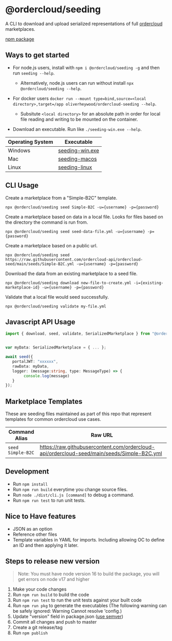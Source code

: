 # @ordercloud/seeding
A CLI to download and upload serialized representations of full [ordercloud](https://ordercloud.io/) marketplaces. 

[npm package](https://www.npmjs.com/package/@ordercloud/seeding)

## Ways to get started

- For node.js users, install with `npm i @ordercloud/seeding -g` and then run `seeding --help`.
    - Alternatively, node.js users can run without install `npx @ordercloud/seeding --help`.

- For docker users `docker run --mount type=bind,source=<local directory>,target=/app oliverheywood/ordercloud-seeding --help`.
    - Subsitute `<local directory>` for an absolute path in order for local file reading and writing to be mounted on the container. 

- Download an executable. Run like `./seeding-win.exe --help`.

| Operating System | Executable |
| --- | --- |                                
| Windows | [seeding-win.exe](https://raw.githubusercontent.com/ordercloud-api/ordercloud-seed/main/exe/seeding-win.exe) |
| Mac | [seeding-macos](https://raw.githubusercontent.com/ordercloud-api/ordercloud-seed/main/exe/seeding-macos)  |
| Linux | [seeding-linux](https://raw.githubusercontent.com/ordercloud-api/ordercloud-seed/main/exe/seeding-linux) |


## CLI Usage 

Create a marketplace from a "Simple-B2C" template.
```
npx @ordercloud/seeding seed Simple-B2C -u={username} -p={password}
```

Create a marketplace based on data in a local file. Looks for files based on the directory the command is run from.
```
npx @ordercloud/seeding seed seed-data-file.yml -u={username} -p={password}
```

Create a marketplace based on a public url.
```
npx @ordercloud/seeding seed https://raw.githubusercontent.com/ordercloud-api/ordercloud-seed/main/seeds/Simple-B2C.yml -u={username} -p={password}
```

Download the data from an existing marketplace to a seed file.
```
npx @ordercloud/seeding download new-file-to-create.yml -i={existing-marketplace-id} -u={username} -p={password}
```

Validate that a local file would seed successfully. 
```
npx @ordercloud/seeding validate my-file.yml
``` 

## Javascript API Usage
 
 ```typescript
import { download, seed, validate, SerializedMarketplace } from "@ordercloud/seeding";


var myData: SerializedMarketplace = { ... };

await seed({
    portalJWT: "xxxxxx", 
    rawData: myData,
    logger: (message:string, type: MessageType) => {
         console.log(message)
    }
}); 
 ```

## Marketplace Templates

These are seeding files maintained as part of this repo that represent templates for common ordercloud use cases. 

| Command Alias | Raw URL |
| --- | --- |                                
| `seed Simple-B2C` | https://raw.githubusercontent.com/ordercloud-api/ordercloud-seed/main/seeds/Simple-B2C.yml |

## Development

- Run `npm install`
- Run `npm run build` everytime you change source files.
- Run `node ./dist/cli.js [command]` to debug a command.
- Run `npm run test` to run unit tests.


## Nice to Have features
- JSON as an option
- Reference other files
- Template variables in YAML for imports. Including allowing OC to define an ID and then applying it later.

## Steps to release new version
> Note: You must have node version 16 to build the package, you will get errors on node v17 and higher

1. Make your code changes
2. Run `npm run build` to build the code
3. Run `npm run test` to run the unit tests against your built code
4. Run `npm run pkg` to generate the executables (The following warning can be safely ignored: Warning Cannot resolve 'config.)
5. Update "version" field in package.json ([use semver](https://semver.org/))
6. Commit all changes and push to master
7. Create a git release/tag
8. Run `npm publish`